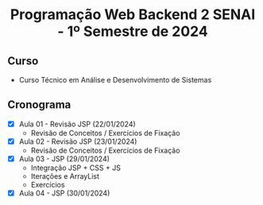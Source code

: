 <h1 align="center">
    Programação Web Backend 2 SENAI - 1º Semestre de 2024
</h1>

## Curso
- Curso Técnico em Análise e Desenvolvimento de Sistemas

## Cronograma 

- [x]  Aula 01 - Revisão JSP (22/01/2024)
    - Revisão de Conceitos / Exercícios de Fixação 
- [x]  Aula 02 - Revisão JSP (23/01/2024)
    - Revisão de Conceitos / Exercícios de Fixação
- [x]  Aula 03 - JSP (29/01/2024)
    - Integração JSP + CSS + JS
    - Iterações e ArrayList
    - Exercícios
- [x]  Aula 04 - JSP (30/01/2024)
